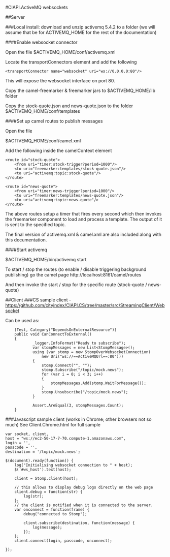 #CIAPI.ActiveMQ websockets

##Server

###Local install:
download and unzip activemq 5.4.2 to a folder (we will assume that be for ACTIVEMQ_HOME for the rest of the documentation)

####Enable websocket connector

Open the file
$ACTIVEMQ_HOME/conf/activemq.xml

Locate the transportConnectors element and add the following 

    <transportConnector name="websocket" uri="ws://0.0.0.0:80"/>

This will expose the websocket interface on port 80.

Copy the camel-freemarker & freemarker jars to $ACTIVEMQ_HOME/lib folder

Copy the stock-quote.json and news-quote.json to the folder $ACTIVEMQ_HOME/conf/templates

####Set up camel routes to publish messages

Open the file

$ACTIVEMQ_HOME/conf/camel.xml

Add the following inside the camelContext element

    <route id="stock-quote">
    	<from uri="timer:stock-trigger?period=1000"/>
    	<to uri="freemarker:templates/stock-quote.json"/>
    	<to uri="activemq:topic:stock-quote"/>	
    </route>
    
    <route id="news-quote">
    	<from uri="timer:news-trigger?period=1000"/>
    	<to uri="freemarker:templates/news-quote.json"/>
    	<to uri="activemq:topic:news-quote"/>	
    </route>


The above routes  setup a timer that fires every second which then invokes the freemarker component to load 
and process a template. The output of it is sent to the specified topic.


The final version of activemq.xml & camel.xml are also included along with this documentation.

####Start activemq

$ACTIVEMQ_HOME/bin/activemq start

To start / stop the routes (to enable / disable triggering background publishing) go the camel page
http://localhost:8161/camel/routes

And then invoke the start / stop for the specific route (stock-quote / news-quote)

##Client
###CS sample client - 
https://github.com/cityindex/CIAPI.CS/tree/master/src/StreamingClient/Websocket

Can be used as:

        [Test, Category("DependsOnExternalResource")]
        public void CanConnectToExternal()
        {
        		_logger.InfoFormat("Ready to subscribe");
        		var stompMessages = new List<StompMessage>();
        		using (var stomp = new StompOverWebsocketConnection(
        			new Uri("ws://==ActiveMQUrl==:80")))
        		{
        			stomp.Connect("", ""); 
        			stomp.Subscribe("/topic/mock.news");
        			for (var i = 0; i < 3; i++)
        			{
        				stompMessages.Add(stomp.WaitForMessage());
        			}
        			stomp.Unsubscribe("/topic/mock.news");
        		}
        
        		Assert.AreEqual(3, stompMessages.Count);
        }

###Javascript sample client (works in Chrome; other browsers not so much)
See Client.Chrome.html for full sample

    var socket, client, 
    host = "ws://ec2-50-17-7-70.compute-1.amazonaws.com", 
    login = '', 
    passcode = '', 
    destination = '/topic/mock.news';
    
    $(document).ready(function() {
    	log("Initialising websocket connection to " + host);
    	$('#ws_host').text(host);
    
    	client = Stomp.client(host);
    
    	// this allows to display debug logs directly on the web page
    	client.debug = function(str) {
    		log(str);
    	};
    	// the client is notified when it is connected to the server.
    	var onconnect = function(frame) {
    		debug("connected to Stomp");
    
    		client.subscribe(destination, function(message) {
    			log(message);
    		});
    	};
    	client.connect(login, passcode, onconnect);
    
    });